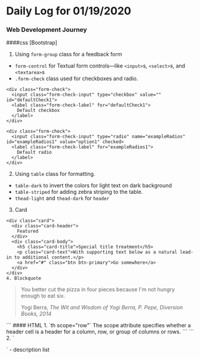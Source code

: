 # Daily Log for 01/19/2020
### Web Development Journey

####css [Bootstrap]
1. Using `form-group` class for a feedback form
  - `form-control` for Textual form controls—like `<input>`s, `<select>`s, and `<textarea>`s
  - `.form-check` class used for checkboxes and radio.
```
<div class="form-check">
  <input class="form-check-input" type="checkbox" value="" id="defaultCheck1">
  <label class="form-check-label" for="defaultCheck1">
    Default checkbox
  </label>
</div>
```
```
<div class="form-check">
  <input class="form-check-input" type="radio" name="exampleRadios" id="exampleRadios1" value="option1" checked>
  <label class="form-check-label" for="exampleRadios1">
    Default radio
  </label>
</div>
```
2. Using `table` class for formatting.
  - `table-dark` to invert the colors for light text on dark background
  - `table-striped` for adding zebra striping to the table.
  - `thead-light` and `thead-dark` for `header`
3. Card
```
<div class="card">
  <div class="card-header">
    Featured
  </div>
  <div class="card-body">
    <h5 class="card-title">Special title treatment</h5>
    <p class="card-text">With supporting text below as a natural lead-in to additional content.</p>
    <a href="#" class="btn btn-primary">Go somewhere</a>
  </div>
</div>
4. Blockquote
```
<blockquote class="blockquote">
    <p class="mb-0">You better cut the pizza in four pieces because
        I'm not hungry enough to eat six.</p>
    <footer class="blockquote-footer">Yogi Berra,
        <cite title="Source Title">The Wit and Wisdom of Yogi Berra,
        P. Pepe, Diversion Books, 2014</cite>
    </footer>
</blockquote>
```
#### HTML
1. `th scope="row"` The scope attribute specifies whether a header cell is a header for a column, row, or group of columns or rows.
```
<th scope="col|row|colgroup|rowgroup">
```
2. `<dl>` - description list
